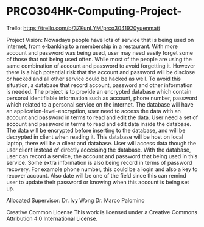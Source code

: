 # PRCO304HK-Computing-Project-
Trello:
https://trello.com/b/3ZKunLYM/prco3041920yuenmatt

Project Vision:
Nowadays people have lots of service that is being used on internet, from e-banking to a membership in a restaurant. With more account and password was being used, user may need easily forget some of those that not being used often. While most of the people are using the same combination of account and password to avoid forgetting it. However there is a high potential risk that the account and password will be disclose or hacked and all other service could be hacked as well. To avoid this situation, a database that record account, password and other information is needed. 
The project is to provide an encrypted database which contain personal identifiable information such as account, phone number, password which related to a personal service on the internet. The database will have an application-level-encryption, user need to access the data with an account and password in terms to read and edit the data. User need a set of account and password in terms to read and edit data inside the database. The data will be encrypted before inserting to the database, and will be decrypted in client when reading it. This database will be host on local laptop, there will be a client and database.
User will access data though the user client instead of directly accessing the database. With the database, user can record a service, the account and password that being used in this service. Some extra information is also being record in terms of password recovery. For example phone number, this could be a login and also a key to recover account. Also date will be one of the field since this can remind user to update their password or knowing when this account is being set up.

Allocated Supervisor:
Dr. Ivy Wong
Dr. Marco Palomino

Creative Common License This work is licensed under a Creative Commons Attribution 4.0 International License.


